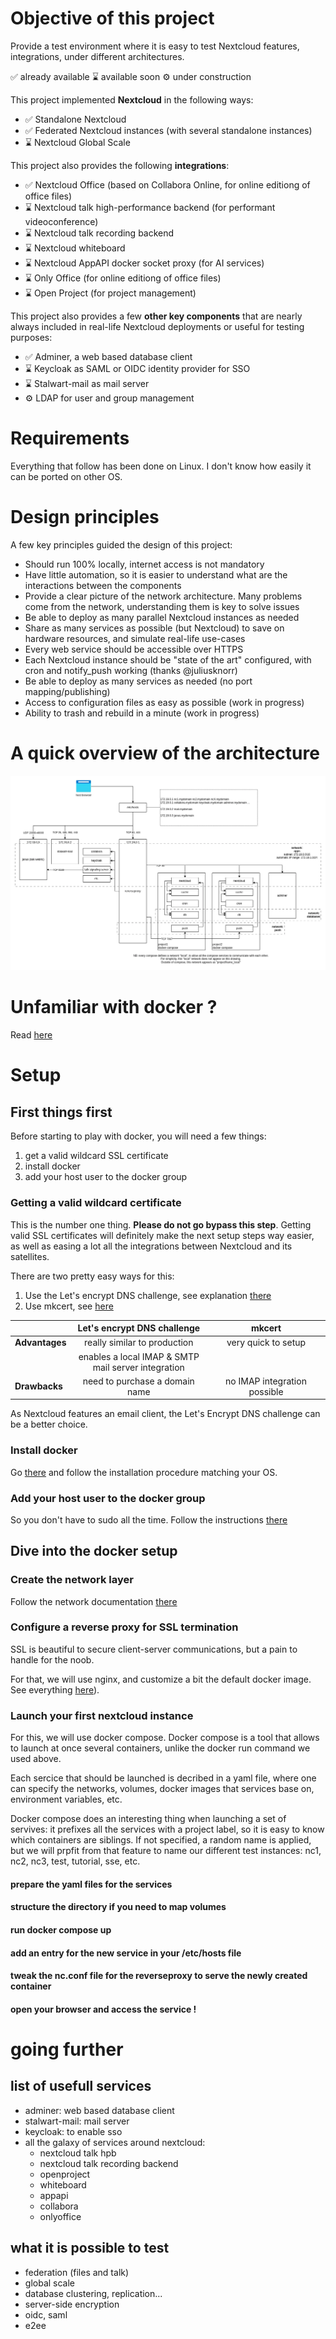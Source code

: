 # Objective of this project

Provide a test environment where it is easy to test Nextcloud features, integrations, under different architectures.

✅ already available
⌛ available soon
⚙️ under construction

This project implemented **Nextcloud** in the following ways:
- ✅ Standalone Nextcloud
- ✅ Federated Nextcloud instances (with several standalone instances)
- ⌛ Nextcloud Global Scale

This project also provides the following **integrations**:
- ✅ Nextcloud Office (based on Collabora Online, for online editiong of office files)
- ⌛ Nextcloud talk high-performance backend (for performant videoconference)
- ⌛ Nextcloud talk recording backend
- ⌛ Nextcloud whiteboard
- ⌛ Nextcloud AppAPI docker socket proxy (for AI services)
- ⌛ Only Office (for online editiong of office files)
- ⌛ Open Project (for project management)

This project also provides a few **other key components** that are nearly always included in real-life Nextcloud deployments or useful for testing purposes:
- ✅ Adminer, a web based database client
- ⌛ Keycloak as SAML or OIDC identity provider for SSO
- ⌛ Stalwart-mail as mail server
- ⚙️ LDAP for user and group management

# Requirements

Everything that follow has been done on Linux. I don't know how easily it can be ported on other OS.

# Design principles

A few key principles guided the design of this project:

- Should run 100% locally, internet access is not mandatory
- Have little automation, so it is easier to understand what are the interactions between the components
- Provide a clear picture of the network architecture. Many problems come from the network, understanding them is key to solve issues
- Be able to deploy as many parallel Nextcloud instances as needed
- Share as many services as possible (but Nextcloud) to save on hardware resources, and simulate real-life use-cases
- Every web service should be accessible over HTTPS
- Each Nextcloud instance should be "state of the art" configured, with cron and notify_push working (thanks @juliusknorr)
- Be able to deploy as many services as needed (no port mapping/publishing)
- Access to configuration files as easy as possible (work in progress)
- Ability to trash and rebuild in a minute (work in progress)

# A quick overview of the architecture

![Network architecture](./doc/network%20architecture.webp "Network architecture")

# Unfamiliar with docker ?

Read [here](./doc/familiarizewithdocker.md)

# Setup

## First things first

Before starting to play with docker, you will need a few things:

1. get a valid wildcard SSL certificate
2. install docker
3. add your host user to the docker group

### Getting a valid wildcard certificate

This is the number one thing. **Please do not go bypass this step**. Getting valid SSL certificates will definitely make the next setup steps way easier, as well as easing a lot all the integrations between Nextcloud and its satellites.

There are two pretty easy ways for this:

1. Use the Let's encrypt DNS challenge, see explanation [there](./doc/letsencryptDNSchallenge.md)
2. Use mkcert, see [here](https://github.com/FiloSottile/mkcert)

||Let's encrypt DNS challenge|mkcert|
|---|:---:|:---:|
|**Advantages**|really similar to production|very quick to setup|
||enables a local IMAP & SMTP<br /> mail server integration||
|**Drawbacks**|need to purchase a domain name|no IMAP integration possible|

As Nextcloud features an email client, the Let's Encrypt DNS challenge can be a better choice.

### Install docker

Go [there](https://docs.docker.com/engine/install/) and follow the installation procedure matching your OS.

### Add your host user to the docker group

So you don't have to sudo all the time. Follow the instructions [there](https://docs.docker.com/engine/install/linux-postinstall/)

## Dive into the docker setup

### Create the network layer

Follow the network documentation [there](./doc/Network%20setup.md)

### Configure a reverse proxy for SSL termination

SSL is beautiful to secure client-server communications, but a pain to handle for the noob.

For that, we will use nginx, and customize a bit the default docker image. See everything [here](./apps/reverseproxy/README.md)).

### Launch your first nextcloud instance

For this, we will use docker compose. Docker compose is a tool that allows to launch at once several containers, unlike the docker run command we used above.

Each sercice that should be launched is decribed in a yaml file, where one can specify the networks, volumes, docker images that services base on, environment variables, etc.

Docker compose does an interesting thing when launching a set of servives: it prefixes all the services with a project label, so it is easy to know which containers are siblings. If not specified, a random name is applied, but we will prpfit from that feature to name our different test instances: nc1, nc2, nc3, test, tutorial, sse, etc.

#### prepare the yaml files for the services

#### structure the directory if you need to map volumes

#### run docker compose up

#### add an entry for the new service in your /etc/hosts file

#### tweak the nc.conf file for the reverseproxy to serve the newly created container

#### open your browser and access the service !

# going further

## list of usefull services

- adminer: web based database client
- stalwart-mail: mail server
- keycloak: to enable sso
- all the galaxy of services around nextcloud:
  - nextcloud talk hpb
  - nextcloud talk recording backend
  - openproject
  - whiteboard
  - appapi
  - collabora
  - onlyoffice

## what it is possible to test

- federation (files and talk)
- global scale
- database clustering, replication...
- server-side encryption
- oidc, saml
- e2ee
